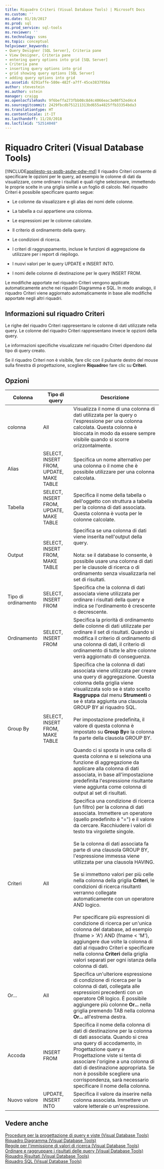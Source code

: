 ```yaml
---
title: Riquadro Criteri (Visual Database Tools) | Microsoft Docs
ms.custom: ''
ms.date: 01/19/2017
ms.prod: sql
ms.prod_service: sql-tools
ms.reviewer: ''
ms.technology: ssms
ms.topic: conceptual
helpviewer_keywords:
- Query Designer [SQL Server], Criteria pane
- View Designer, Criteria pane
- entering query options into grid [SQL Server]
- Criteria pane
- inserting query options into grid
- grid showing query options [SQL Server]
- adding query options into grid
ms.assetid: 6291affe-580e-482f-a7ff-45ce3837956a
author: stevestein
ms.author: sstein
manager: craigg
ms.openlocfilehash: 9f6beffa273fbb08c8d4c4066eac3e08f52ed4c4
ms.sourcegitcommit: 2429fbcdb751211313bd655a4825ffb33354bda3
ms.translationtype: HT
ms.contentlocale: it-IT
ms.lasthandoff: 11/28/2018
ms.locfileid: "52514048"
---
```

# <a name="criteria-pane-visual-database-tools"></a>Riquadro Criteri (Visual Database Tools)
[!INCLUDE[appliesto-ss-asdb-asdw-pdw-md](../../includes/appliesto-ss-asdb-asdw-pdw-md.md)]
Il riquadro Criteri consente di specificare le opzioni per le query, ad esempio le colonne di dati da visualizzare, come ordinare i risultati e quali righe selezionare, immettendo le proprie scelte in una griglia simile a un foglio di calcolo. Nel riquadro Criteri è possibile specificare quanto segue:  
  
-   Le colonne da visualizzare e gli alias dei nomi delle colonne.  
  
-   La tabella a cui appartiene una colonna.  
  
-   Le espressioni per le colonne calcolate.  
  
-   Il criterio di ordinamento della query.  
  
-   Le condizioni di ricerca.  
  
-   I criteri di raggruppamento, incluse le funzioni di aggregazione da utilizzare per i report di riepilogo.  
  
-   I nuovi valori per le query UPDATE e INSERT INTO.  
  
-   I nomi delle colonne di destinazione per le query INSERT FROM.  
  
Le modifiche apportate nel riquadro Criteri vengono applicate automaticamente anche nei riquadri Diagramma e SQL. In modo analogo, il riquadro Criteri viene aggiornato automaticamente in base alle modifiche apportate negli altri riquadri.  
  
## <a name="about-the-criteria-pane"></a>Informazioni sul riquadro Criteri  
Le righe del riquadro Criteri rappresentano le colonne di dati utilizzate nella query. Le colonne del riquadro Criteri rappresentano invece le opzioni della query.  
  
Le informazioni specifiche visualizzate nel riquadro Criteri dipendono dal tipo di query creato.  
  
Se il riquadro Criteri non è visibile, fare clic con il pulsante destro del mouse sulla finestra di progettazione, scegliere **Riquadro**e fare clic su **Criteri**.  
  
## <a name="options"></a>Opzioni  
  
|**Colonna**|**Tipo di query**|**Descrizione**|  
|--------------|------------------|-------------------|  
|colonna|All|Visualizza il nome di una colonna di dati utilizzata per la query o l'espressione per una colonna calcolata. Questa colonna è bloccata in modo da essere sempre visibile quando si scorre orizzontalmente.|  
|Alias|SELECT, INSERT FROM, UPDATE, MAKE TABLE|Specifica un nome alternativo per una colonna o il nome che è possibile utilizzare per una colonna calcolata.|  
|Tabella|SELECT, INSERT FROM, UPDATE, MAKE TABLE|Specifica il nome della tabella o dell'oggetto con struttura a tabella per la colonna di dati associata. Questa colonna è vuota per le colonne calcolate.|  
|Output|SELECT, INSERT FROM, MAKE TABLE|Specifica se una colonna di dati viene inserita nell'output della query.<br /><br />Nota: se il database lo consente, è possibile usare una colonna di dati per le clausole di ricerca o di ordinamento senza visualizzarla nel set di risultati.|  
|Tipo di ordinamento|SELECT, INSERT FROM|Specifica che la colonna di dati associata viene utilizzata per ordinare i risultati della query e indica se l'ordinamento è crescente o decrescente.|  
|Ordinamento|SELECT, INSERT FROM|Specifica la priorità di ordinamento delle colonne di dati utilizzate per ordinare il set di risultati. Quando si modifica il criterio di ordinamento di una colonna di dati, il criterio di ordinamento di tutte le altre colonne verrà aggiornato di conseguenza.|  
|Group By|SELECT, INSERT FROM, MAKE TABLE|Specifica che la colonna di dati associata viene utilizzata per creare una query di aggregazione. Questa colonna della griglia viene visualizzata solo se è stato scelto **Raggruppa** dal menu **Strumenti** o se è stata aggiunta una clausola GROUP BY al riquadro SQL.<br /><br />Per impostazione predefinita, il valore di questa colonna è impostato su **Group By**e la colonna fa parte della clausola GROUP BY.<br /><br />Quando ci si sposta in una cella di questa colonna e si seleziona una funzione di aggregazione da applicare alla colonna di dati associata, in base all'impostazione predefinita l'espressione risultante viene aggiunta come colonna di output al set di risultati.|  
|Criteri|All|Specifica una condizione di ricerca (un filtro) per la colonna di dati associata. Immettere un operatore (quello predefinito è "=") e il valore da cercare. Racchiudere i valori di testo tra virgolette singole.<br /><br />Se la colonna di dati associata fa parte di una clausola GROUP BY, l'espressione immessa viene utilizzata per una clausola HAVING.<br /><br />Se si immettono valori per più celle nella colonna della griglia **Criteri**, le condizioni di ricerca risultanti verranno collegate automaticamente con un operatore AND logico.<br /><br />Per specificare più espressioni di condizione di ricerca per un'unica colonna del database, ad esempio (fname > 'A') AND (fname < 'M'), aggiungere due volte la colonna di dati al riquadro Criteri e specificare nella colonna **Criteri** della griglia valori separati per ogni istanza della colonna di dati.|  
|Or...|All|Specifica un'ulteriore espressione di condizione di ricerca per la colonna di dati, collegata alle espressioni precedenti con un operatore OR logico. È possibile aggiungere più colonne **Or...** nella griglia premendo TAB nella colonna **Or...** all'estrema destra.|  
|Accoda|INSERT FROM|Specifica il nome della colonna di dati di destinazione per la colonna di dati associata. Quando si crea una query di accodamento, in Progettazione query e Progettazione viste si tenta di associare l'origine a una colonna di dati di destinazione appropriata. Se non è possibile scegliere una corrispondenza, sarà necessario specificare il nome della colonna.|  
|Nuovo valore|UPDATE, INSERT INTO|Specifica il valore da inserire nella colonna associata. Immettere un valore letterale o un'espressione.|  
  
## <a name="see-also"></a>Vedere anche  
[Procedure per la progettazione di query e viste &#40;Visual Database Tools&#41;](../../ssms/visual-db-tools/design-queries-and-views-how-to-topics-visual-database-tools.md)  
[Riquadro Diagramma &#40;Visual Database Tools&#41;](../../ssms/visual-db-tools/diagram-pane-visual-database-tools.md)  
[Regole per l'immissione di valori di ricerca &#40;Visual Database Tools&#41;](../../ssms/visual-db-tools/rules-for-entering-search-values-visual-database-tools.md)  
[Ordinare e raggruppare i risultati delle query &#40;Visual Database Tools&#41;](../../ssms/visual-db-tools/sort-and-group-query-results-visual-database-tools.md)  
[Riquadro Risultati &#40;Visual Database Tools&#41;](../../ssms/visual-db-tools/results-pane-visual-database-tools.md)  
[Riquadro SQL &#40;Visual Database Tools&#41;](../../ssms/visual-db-tools/sql-pane-visual-database-tools.md)  
  
